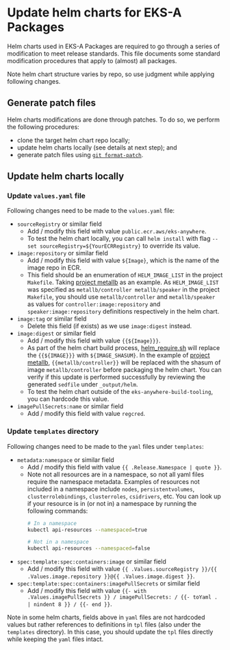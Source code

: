 # Update helm charts for EKS-A Packages

Helm charts used in EKS-A Packages are required to go through a series of modification to meet release standards. This file documents some standard modification procedures that apply to (almost) all packages.

Note helm chart structure varies by repo, so use judgment while applying following changes.

## Generate patch files

Helm charts modifications are done through patches. To do so, we perform the following procedures:
- clone the target helm chart repo locally;
- update helm charts locally (see details at next step); and 
- generate patch files using [`git format-patch`](https://git-scm.com/docs/git-format-patch).

## Update helm charts locally
### Update `values.yaml` file

Following changes need to be made to the `values.yaml` file:

- `sourceRegistry` or similar field
    - Add / modify this field with value `public.ecr.aws/eks-anywhere`. 
    - To test the helm chart locally, you can call `helm install` with flag `--set sourceRegistry=${YourECRRegistry}` to override its value.
- `image:repository` or similar field
    - Add / modify this field with value `${Image}`, which is the name of the image repo in ECR.
    - This field should be an enumeration of `HELM_IMAGE_LIST` in the project `Makefile`. Taking [project metallb](https://github.com/aws/eks-anywhere-build-tooling/tree/main/projects/metallb/metallb) as an example. As `HELM_IMAGE_LIST` was specified as `metallb/controller metallb/speaker` in the project `Makefile`, you should use `metallb/controller` and `metallb/speaker` as values for `controller:image:repository` and `speaker:image:repository` definitions respectively in the helm chart.
- `image:tag` or similar field
    - Delete this field (if exists) as we use `image:digest` instead.
- `image:digest` or similar field
    - Add / modify  this field with value `{{${Image}}}`.
    - As part of the helm chart build process, [helm_require.sh](https://github.com/aws/eks-anywhere-build-tooling/blob/main/build/lib/helm_require.sh) will replace the `{{${IMAGE}}}` with `${IMAGE_SHASUM}`. In the example of [project metallb](https://github.com/aws/eks-anywhere-build-tooling/tree/main/projects/metallb/metallb), `{{metallb/controller}}` will be replaced with the shasum of image `metallb/controller` before packaging the helm chart. You can verify if this update is performed successfully by reviewing the generated `sedfile` under `_output/helm`.
    - To test the helm chart outside of the `eks-anywhere-build-tooling`, you can hardcode this value.
- `imagePullSecrets:name` or similar field
    - Add / modify this field with value `regcred`.

### Update `templates` directory
Following changes need to be made to the `yaml` files under `templates`:

- `metadata:namespace` or similar field
    - Add / modify this field with value `{{ .Release.Namespace | quote }}`.
    - Note not all resources are in a namespace, so not all yaml files require the namespace metadata. Examples of resources not included in a namespace include `nodes`, `persistentvolumes`, `clusterrolebindings`, `clusterroles`, `csidrivers`, etc.
    You can look up if your resource is in (or not in) a namespace by running the following commands:
        ```bash
        # In a namespace
        kubectl api-resources --namespaced=true
        
        # Not in a namespace
        kubectl api-resources --namespaced=false
        ```
- `spec:template:spec:containers:image` or similar field
    - Add / modify this field with value `{{ .Values.sourceRegistry }}/{{ .Values.image.repository }}@{{ .Values.image.digest }}`.
- `spec:template:spec:containers:imagePullSecrets` or similar field
    - Add / modify this field with value
    `{{- with .Values.imagePullSecrets }} / imagePullSecrets: / {{- toYaml . | nindent 8 }} / {{- end }}`.

Note in some helm charts, fields above in `yaml` files are not hardcoded values but rather references to definitions in `tpl` files (also under the `templates` directory). In this case, you should update the `tpl` files directly while keeping the `yaml` files intact.
